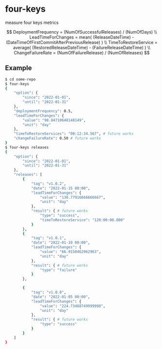 # four-keys

measure four keys metrics

$$
DeploymentFrequency = (NumOfSuccessfulReleases) / (NumOfDays)
\\
LeadTimeForChanges = mean( (ReleaseDateTime) - (DateTimeOfFirstCommitAfterPreviousRelease) )
\\
TimeToRestoreService = average( (RestoredReleaseDateTime) - (FailureReleaseDateTime) )
\\
ChangeFailureRate = (NumOfFailureRelease) / (NumOfReleases)
$$

## Example

```sh
$ cd some-repo
$ four-keys
{
    "option": {
        "since": "2022-01-01",
        "until": "2022-01-31"
    },
    "deploymentFrequency": 0.5,
    "leadTimeForChanges": {
        "value": "98.84710648148149",
        "unit": "day"
    },
    "timeToRestoreServices": "00:12:34.567", # future works
    "changeFailureRate": 0.50 # future works
}
$ four-keys releases
{
    "option": {
        "since": "2022-01-01",
        "until": "2022-01-31"
    },
    "releases": [
        {
            "tag": "v1.0.2",
            "date": "2022-01-15 00:00",
            "leadTimeForChanges": {
                "value": "130.77916666666667",
                "unit": "day"
            },
            "result": { # future works
                "type": "success",
                "timeToRestoreService": "120:00:00.000"
            }
        },
        {
            "tag": "v1.0.1",
            "date": "2022-01-10 00:00",
            "leadTimeForChanges": {
                "value": "66.9150462962963",
                "unit": "day"
            },
            "result": { # future works
                "type": "failure"
            }
        },

        {
            "tag": "v1.0.0",
            "date": "2022-01-05 00:00",
            "leadTimeForChanges": {
                "value": "224.73468749999998",
                "unit": "day"
            },
            "result": { # future works
                "type": "success"
            }
        }
    ]
}
```
